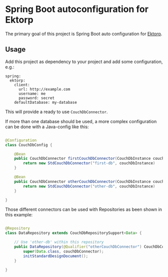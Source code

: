 # Spring Boot autoconfiguration for Ektorp

The primary goal of this project is Spring Boot auto configuration for [Ektorp](https://github.com/helun/Ektorp).

## Usage

Add this project as dependency to your project and add some configuration, e.g.:

```
spring:
  ektorp:
    client:
      url: http://example.com
      username: me
      password: secret
    defaultDatabase: my-database
```

This will provide a ready to use `CouchDbConnector`.

If more than one database should be used, a more complex configuration can be done with a Java-config like this:
```java

@Configuration
class CouchDbConfig {

    @Bean
    public CouchDbConnector firstCouchDbConnector(CouchDbInstance couchdbInstance) {
        return new StdCouchDbConnector("first-db", couchDbInstance)
    }

    @Bean
    public CouchDbConnector otherCouchDbConnector(CouchDbInstance couchdbInstance) {
        return new StdCouchDbConnector("other-db", couchDbInstance)
    }

}

```

Those different connectors can be used with Repositories as been shown in this example:

```java

@Repository
class DataRepository extends CouchDbRepositorySupport<Data> {

    // Use 'other-db' within this repository
    public DataRepository(@Qualifier("otherCouchDbConnector") CouchDbConnector couchDbConnector) {
        super(Data.class, couchDbConnector);
        initStandardDesignDocument();
    }

}

```
